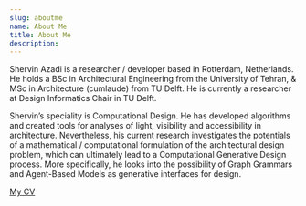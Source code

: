 ```yaml
---
slug: aboutme
name: About Me
title: About Me
description:
---
```


Shervin Azadi is a researcher / developer based in Rotterdam, Netherlands. He holds a BSc in Architectural Engineering from the University of Tehran, & MSc in Architecture (cumlaude) from TU Delft. He is currently a researcher at Design Informatics Chair in TU Delft.

Shervin’s speciality is Computational Design. He has developed algorithms and created tools for analyses of light, visibility and accessibility in architecture. Nevertheless, his current research investigates the potentials of a mathematical / computational formulation of the architectural design problem, which can ultimately lead to a Computational Generative Design process. More specifically, he looks into the possibility of Graph Grammars and Agent-Based Models as generative interfaces for design.

<a href="{% asset 'docs/CV.pdf' @path %}" target="_blank">My CV</a>

